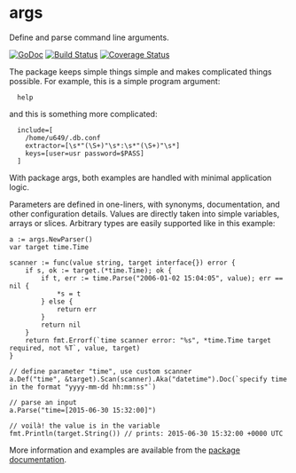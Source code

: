 # args

Define and parse command line arguments.

[![GoDoc](https://godoc.org/github.com/jpvetterli/args?status.svg)](https://godoc.org/github.com/jpvetterli/args)
[![Build Status](https://travis-ci.org/jpvetterli/args.svg?branch=master)](https://travis-ci.org/jpvetterli/args)
[![Coverage Status](https://coveralls.io/repos/github/jpvetterli/args/badge.svg?branch=master)](https://coveralls.io/github/jpvetterli/args?branch=master)

The package keeps simple things simple and makes complicated things possible.
For example, this is a simple program argument:
```
  help
```
and this is something more complicated:
```
  include=[
    /home/u649/.db.conf
    extractor=[\s*"(\S+)"\s*:\s*"(\S+)"\s*]
    keys=[user=usr password=$PASS]
  ]
```
With package args, both examples are handled with minimal application logic.

Parameters are defined in one-liners, with synonyms, documentation, and other
configuration details. Values are directly taken into simple variables, arrays
or slices. Arbitrary types are easily supported like in this example:

```
a := args.NewParser()
var target time.Time

scanner := func(value string, target interface{}) error {
    if s, ok := target.(*time.Time); ok {
        if t, err := time.Parse("2006-01-02 15:04:05", value); err == nil {
            *s = t
        } else {
            return err
        }
        return nil
    }
    return fmt.Errorf(`time scanner error: "%s", *time.Time target required, not %T`, value, target)
}

// define parameter "time", use custom scanner
a.Def("time", &target).Scan(scanner).Aka("datetime").Doc(`specify time in the format "yyyy-mm-dd hh:mm:ss"`)

// parse an input
a.Parse("time=[2015-06-30 15:32:00]")

// voilà! the value is in the variable
fmt.Println(target.String()) // prints: 2015-06-30 15:32:00 +0000 UTC
```

More information and examples are available from the
[package documentation](https://godoc.org/github.com/jpvetterli/args).
